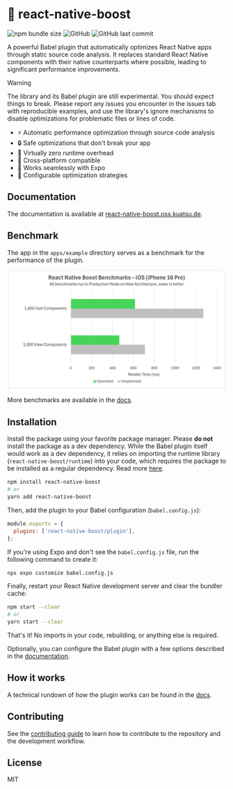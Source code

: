# 🚀 react-native-boost

![npm bundle size](https://img.shields.io/bundlephobia/min/react-native-boost?style=flat-square) ![GitHub](https://img.shields.io/github/license/kuatsu/react-native-boost?style=flat-square) ![GitHub last commit](https://img.shields.io/github/last-commit/kuatsu/react-native-boost?style=flat-square)

A powerful Babel plugin that automatically optimizes React Native apps through static source code analysis. It replaces standard React Native components with their native counterparts where possible, leading to significant performance improvements.

> [!WARNING]
> The library and its Babel plugin are still experimental. You should expect things to break. Please report any issues you encounter in the issues tab with reproducible examples, and use the library's ignore mechanisms to disable optimizations for problematic files or lines of code.

- ⚡ Automatic performance optimization through source code analysis
- 🔒 Safe optimizations that don't break your app
- 🎯 Virtually zero runtime overhead
- 📱 Cross-platform compatible
- 🧪 Works seamlessly with Expo
- 🎨 Configurable optimization strategies

## Documentation

The documentation is available at [react-native-boost.oss.kuatsu.de](https://react-native-boost.oss.kuatsu.de).

## Benchmark

The app in the `apps/example` directory serves as a benchmark for the performance of the plugin.

<div align="center">
  <img src="./apps/docs/docs/introduction/img/benchmark-ios.png" width="500" />
</div>

More benchmarks are available in the [docs](https://react-native-boost.oss.kuatsu.de/docs/introduction/benchmarks).

## Installation

Install the package using your favorite package manager. Please **do not** install the package as a dev dependency. While the Babel plugin itself would work as a dev dependency, it relies on importing the runtime library (`react-native-boost/runtime`) into your code, which requires the package to be installed as a regular dependency. Read more [here](https://react-native-boost.oss.kuatsu.de/docs/runtime-library/).

```sh
npm install react-native-boost
# or
yarn add react-native-boost
```

Then, add the plugin to your Babel configuration (`babel.config.js`):

```js
module.exports = {
  plugins: ['react-native-boost/plugin'],
};
```

If you're using Expo and don't see the `babel.config.js` file, run the following command to create it:

```sh
npx expo customize babel.config.js
```

Finally, restart your React Native development server and clear the bundler cache:

```sh
npm start --clear
# or
yarn start --clear
```

That's it! No imports in your code, rebuilding, or anything else is required.

Optionally, you can configure the Babel plugin with a few options described in the [documentation](https://react-native-boost.oss.kuatsu.de/docs/babel-plugin/configure).

## How it works

A technical rundown of how the plugin works can be found in the [docs](https://react-native-boost.oss.kuatsu.de/docs/introduction/how-it-works).

## Contributing

See the [contributing guide](CONTRIBUTING.md) to learn how to contribute to the repository and the development workflow.

## License

MIT
